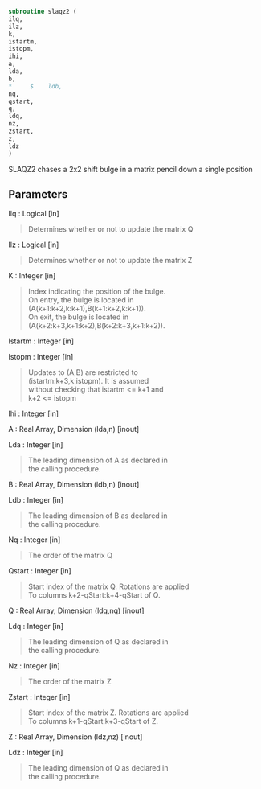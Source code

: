 ```fortran  
subroutine slaqz2 (  
ilq,  
ilz,  
k,  
istartm,  
istopm,  
ihi,  
a,  
lda,  
b,  
*     $    ldb,  
nq,  
qstart,  
q,  
ldq,  
nz,  
zstart,  
z,  
ldz  
)  
```  
  
SLAQZ2 chases a 2x2 shift bulge in a matrix pencil down a single position  
  
## Parameters  
Ilq : Logical [in]  
> Determines whether or not to update the matrix Q  
  
Ilz : Logical [in]  
> Determines whether or not to update the matrix Z  
  
K : Integer [in]  
> Index indicating the position of the bulge.  
> On entry, the bulge is located in  
> (A(k+1:k+2,k:k+1),B(k+1:k+2,k:k+1)).  
> On exit, the bulge is located in  
> (A(k+2:k+3,k+1:k+2),B(k+2:k+3,k+1:k+2)).  
  
Istartm : Integer [in]  
  
Istopm : Integer [in]  
> Updates to (A,B) are restricted to  
> (istartm:k+3,k:istopm). It is assumed  
> without checking that istartm <= k+1 and  
> k+2 <= istopm  
  
Ihi : Integer [in]  
  
A : Real Array, Dimension (lda,n) [inout]  
  
Lda : Integer [in]  
> The leading dimension of A as declared in  
> the calling procedure.  
  
B : Real Array, Dimension (ldb,n) [inout]  
  
Ldb : Integer [in]  
> The leading dimension of B as declared in  
> the calling procedure.  
  
Nq : Integer [in]  
> The order of the matrix Q  
  
Qstart : Integer [in]  
> Start index of the matrix Q. Rotations are applied  
> To columns k+2-qStart:k+4-qStart of Q.  
  
Q : Real Array, Dimension (ldq,nq) [inout]  
  
Ldq : Integer [in]  
> The leading dimension of Q as declared in  
> the calling procedure.  
  
Nz : Integer [in]  
> The order of the matrix Z  
  
Zstart : Integer [in]  
> Start index of the matrix Z. Rotations are applied  
> To columns k+1-qStart:k+3-qStart of Z.  
  
Z : Real Array, Dimension (ldz,nz) [inout]  
  
Ldz : Integer [in]  
> The leading dimension of Q as declared in  
> the calling procedure.  
  

